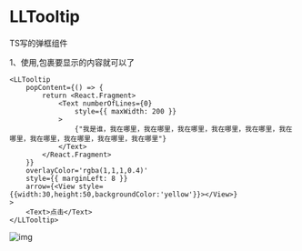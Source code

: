 # LLTooltip

TS写的弹框组件

1、使用,包裹要显示的内容就可以了

```tsx
<LLTooltip
    popContent={() => {
        return <React.Fragment>
            <Text numberOfLines={0}
                style={{ maxWidth: 200 }}
            >
                {"我是谁，我在哪里，我在哪里，我在哪里，我在哪里，我在哪里，我在哪里，我在哪里，我在哪里，我在哪里，我在哪里"}
            </Text>
        </React.Fragment>
    }}
    overlayColor='rgba(1,1,1,0.4)'
    style={{ marginLeft: 8 }}
	arrow={<View style={{width:30,height:50,backgroundColor:'yellow'}}></View>}
>
    <Text>点击</Text>
</LLTooltip>
```

![img](https://github.com/CoderLinLee/LLTooltip/blob/main/test1.png)

